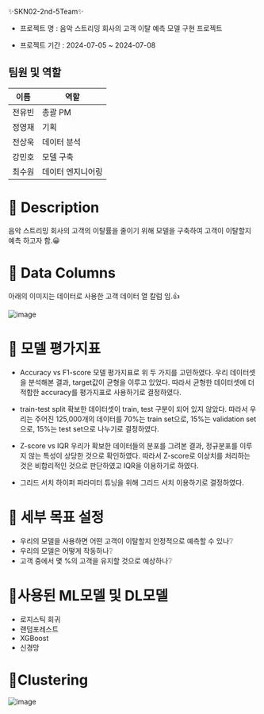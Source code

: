 ✨SKN02-2nd-5Team✨

- 프로젝트 명 : 음악 스트리밍 회사의 고객 이탈 예측 모델 구현 프로젝트 

- 프로젝트 기간 : 2024-07-05 ~ 2024-07-08

## 팀원 및 역할

| 이름     | 역할            |
|----------|-----------------|
| 전유빈   | 총괄 PM         |
| 정영재   | 기획            |
| 전상욱   | 데이터 분석     |
| 강민호   | 모델 구축       |
| 최수원   | 데이터 엔지니어링|

# 👀 Description
음악 스트리밍 회사의 고객의 이탈률을 줄이기 위해 모델을 구축하여 고객이 이탈할지 예측 하고자 함.😀



# 👀 Data Columns
아래의 이미지는 데이터로 사용한 고객 데이터 열 칼럼 임.👍 

![image](https://github.com/SKNETWORKS-FAMILY-AICAMP/SKN02-2nd-5Team/assets/169418269/1c2a41ef-ae08-45fc-9bfe-74b268cfc5c2)



# 👀 모델 평가지표 

- Accuracy vs F1-score
모델 평가지표로 위 두 가지를 고민하였다. 우리 데이터셋을 분석해본 결과, target값이 균형을 이루고 있었다. 따라서 균형한 데이터셋에 더 적합한 accuracy를 평가지표로 사용하기로 결정하였다.


- train-test split
확보한 데이터셋이 train, test 구분이 되어 있지 않았다. 따라서 우리는 주어진 125,000개의 데이터를 70%는 train set으로, 15%는 validation set으로, 15%는 test set으로 나누기로 결정하였다.


- Z-score vs IQR
우리가 확보한 데이터들의 분포를 그려본 결과, 정규분포를 이루지 않는 특성이 상당한 것으로 확인하였다. 따라서 Z-score로 이상치를 처리하는 것은 비합리적인 것으로 판단하였고 IQR을 이용하기로 하였다.


- 그리드 서치
하이퍼 파라미터 튜닝을 위해 그리드 서치 이용하기로 결정하였다.


# 👀 세부 목표 설정 
- 우리의 모델을 사용하면 어떤 고객이 이탈할지 안정적으로 예측할 수 있나❔
- 우리의 모델은 어떻게 작동하나❔
- 고객 중에서 몇 %의 고객을 유지할 것으로 예상하나❔

# 👀사용된 ML모델 및 DL모델 
- 로지스틱 회귀
- 랜덤포레스트
- XGBoost
- 신경망


# 👀Clustering
![image](https://github.com/SKNETWORKS-FAMILY-AICAMP/SKN02-2nd-5Team/assets/127372470/03241ed9-a75b-4b22-8e21-b744199644fe)
